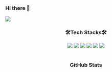 ### Hi there 👋

<div>
  <img src="https://capsule-render.vercel.app/api?type=waving&color=gradient&height=250&section=header&text=JyungHye%20Choi&fontSize=65&fontAlignY=40" />
</div>

<body>
  <h3 align="center">🛠️Tech Stacks🛠️</h3>
  <div align="center">
    <img src="https://img.shields.io/badge/Java-007396?style=flat-square&logo=Java&logoColor=white">
    <img src="https://img.shields.io/badge/Python-3776AB?style=flat-square&logo=Python&logoColor=white"/>
    <img src="https://img.shields.io/badge/JavaScript-F7DF1E?style=flat-square&logo=JavaScript&logoColor=white"/>
    <img src="https://img.shields.io/badge/MySQL-4479A1?style=flat-square&logo=MySQL&logoColor=white"/>
    <img src="https://img.shields.io/badge/ECLIPSE-2C2255?style=flat-square&logo=Eclipse&logoColor=white"/>
    <img src="https://img.shields.io/badge/SPRINGBOOT-6DB33F?style=flat-square&logo=SpringBoot&logoColor=white"/>
  </div>

  <br>
  <h3 align="center">GitHub Stats</h3>
  <div align="center">
  </div>
</body>

<!--
**JyunghyeC/JyunghyeC** is a ✨ _special_ ✨ repository because its `README.md` (this file) appears on your GitHub profile.

Here are some ideas to get you started:

- 🔭 I’m currently working on ...
- 🌱 I’m currently learning ...
- 👯 I’m looking to collaborate on ...
- 🤔 I’m looking for help with ...
- 💬 Ask me about ...
- 📫 How to reach me: ...
- 😄 Pronouns: ...
- ⚡ Fun fact: ...
-->
